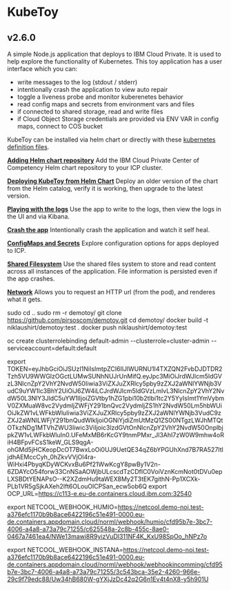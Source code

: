 # KubeToy
## v2.6.0

A simple Node.js application that deploys to IBM Cloud Private.  It is used to help 
explore the functionality of Kubernetes.  This toy application has a user interface 
which you can:

* write messages to the log (stdout / stderr)
* intentionally crash the application to view auto repair
* toggle a liveness probe and monitor kuberenetes behavior  
* read config maps and secrets from environment vars and files
* if connected to shared storage, read and write files
* if Cloud Object Storage credentials are provided via ENV VAR in config maps, connect to COS bucket

KubeToy can be installed via helm chart or directly with these [kubernetes definition 
files](https://github.com/IBM-ICP-CoC/KubeToy/tree/master/deployment).  

**[Adding Helm chart repository](documentation/AddHelmRepository.md)**
Add the IBM Cloud Private Center of Competency Helm chart repository to your ICP cluster.

**[Deploying KubeToy from Helm Chart](documentation/DeployHelm.md)** Deploy an older version of the chart 
from the Helm catalog, verify it is working, then upgrade to the latest version.

**[Playing with the logs](documentation/Logs.md)** 
Use the app to write to the logs, then view the logs in the UI and via Kibana.

**[Crash the app](documentation/Crash.md)**
Intentionally crash the application and watch it self heal.

**[ConfigMaps and Secrets](documentation/Config.md)** Explore configuration options for apps deployed to ICP.

**[Shared Filesystem](documentation/Filesystem.md)** Use the shared files system to store and read content across all instances of the application.  File information is persisted even if the app crashes.

**[Network](documentation/Network.md)** Allows you to request an HTTP url (from the pod), and renderes what it gets.

sudo cd ..
sudo rm -r demotoy/
git clone https://github.com/pirsoscom/demotoy.git
cd demotoy/
docker build -t niklaushirt/demotoy:test .
docker push niklaushirt/demotoy:test


oc create clusterrolebinding default-admin --clusterrole=cluster-admin --serviceaccount=default:default

export TOKEN=eyJhbGciOiJSUzI1NiIsImtpZCI6IlJlWURNU1I4TXZQN2FvbDJDTDR2Tzh5VU9WWGlzOGctLUMwSUNhNUJrUnMifQ.eyJpc3MiOiJrdWJlcm5ldGVzL3NlcnZpY2VhY2NvdW50Iiwia3ViZXJuZXRlcy5pby9zZXJ2aWNlYWNjb3VudC9uYW1lc3BhY2UiOiJ6ZW4iLCJrdWJlcm5ldGVzLmlvL3NlcnZpY2VhY2NvdW50L3NlY3JldC5uYW1lIjoiZGVtby1hZG1pbi10b2tlbi1tc2Y5YyIsImt1YmVybmV0ZXMuaW8vc2VydmljZWFjY291bnQvc2VydmljZS1hY2NvdW50Lm5hbWUiOiJkZW1vLWFkbWluIiwia3ViZXJuZXRlcy5pby9zZXJ2aWNlYWNjb3VudC9zZXJ2aWNlLWFjY291bnQudWlkIjoiOGNiYjdiZmUtMzQ1ZS00NTgzLWJhMTQtOTkzNDg1MTVhZWU3Iiwic3ViIjoic3lzdGVtOnNlcnZpY2VhY2NvdW50OnplbjpkZW1vLWFkbWluIn0.UFeMxMB6rKcGY9tnmPMxr_Jl3AhI7zW0W9mhw4oRiH4BFpvFCsS1keW_GLS9qgA-ohGMd5jHCKeopDcOT7BwxLoOi0UJ9UetQE34qZ6bYPGUhXnd7B7RA527ItljdhAEMccCyh_0hZkvVVjOl4ra-WiHxi4PbyqKDyWCKvxBu6Pf21WwKcgY8pwBy1V2n-6ZDAYcO54forw33CnNSaAOWjbULcscdTzCDflC0VoiVznKcmNot0tDVu0epLXSBDtYENAPsO--K2XZdmHu9taWEX8My2T3tEK7githN-Pp1XCXk-PLb1VR5gSjkAXeh2Ift6OLouOlCPSan_ecw5ob6Q
export OCP_URL=https://c113-e.eu-de.containers.cloud.ibm.com:32540

export NETCOOL_WEBHOOK_HUMIO=https://netcool.demo-noi.test-a376efc1170b9b8ace6422196c51e491-0000.eu-de.containers.appdomain.cloud/norml/webhook/humio/cfd95b7e-3bc7-4006-a4a8-a73a79c71255/c625548a-2c8b-455c-8ae0-0467a7461ea4/NWe13mawi8R9yizVuDl311NF4K_KxU98SpOo_hNPz7o


export NETCOOL_WEBHOOK_INSTANA=https://netcool.demo-noi.test-a376efc1170b9b8ace6422196c51e491-0000.eu-de.containers.appdomain.cloud/norml/webhook/webhookincomming/cfd95b7e-3bc7-4006-a4a8-a73a79c71255/3c543bca-35e2-4260-966e-29c9f79edc88/Uw34hB680W-gYXjJzDc42q2G6n1Ev4t4nX8-y5h901U